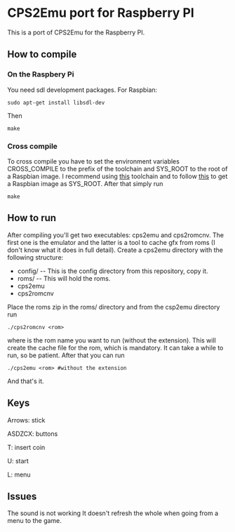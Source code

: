 CPS2Emu port for Raspberry PI
=============================

This is a port of CPS2Emu for the Raspberry PI.

How to compile
--------------

### On the Raspbery Pi

You need sdl development packages. For Raspbian:

    sudo apt-get install libsdl-dev

Then

    make

### Cross compile

To cross compile you have to set the environment variables CROSS_COMPILE to the prefix of the toolchain and SYS_ROOT to the root of a Raspbian image. 
I recommend using [this](https://github.com/raspberrypi/tools) toolchain and to
follow [this](http://www.raspberrypi.org/phpBB3/viewtopic.php?f=31&t=8478) to get a Raspbian image as SYS_ROOT.
After that simply run

    make

How to run
----------

After compiling you'll get two executables: cps2emu and cps2romcnv. The first one is the emulator and the latter is a tool to cache gfx from roms (I don't know what it does in full detail).
Create a cps2emu directory with the following structure:
- config/ -- This is the config directory from this repository, copy it.
- roms/ -- This will hold the roms.
- cps2emu
- cps2romcnv

Place the roms zip in the roms/ directory and from the csp2emu directory run

    ./cps2romcnv <rom>

where <rom> is the rom name you want to run (without the extension).
This will create the cache file for the rom, which is mandatory. It can take a while to run, so be patient.
After that you can run

    ./cps2emu <rom> #without the extension

And that's it.

Keys
----

Arrows: stick

ASDZCX: buttons

T: insert coin

U: start

L: menu

Issues
------

The sound is not working
It doesn't refresh the whole when going from a menu to the game.
